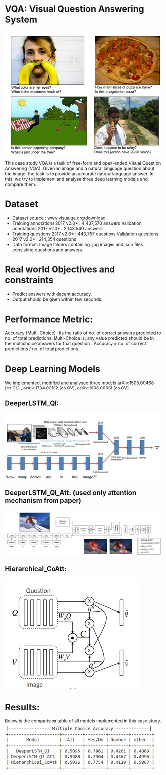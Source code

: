 # VQA: Visual Question Answering System

![](readme_imgs/vqa.jpg)

This case study VQA is a task of free-form and open-ended Visual Question Answering (VQA). Given an image and a natural language question about the image, the task is to provide an accurate natural language answer. In this, we try to implement and analyse three deep learning models and compare them.

# Dataset

- Dataset source : www.visualqa.org/download
- Training annotations 2017 v2.0* : 4,437,570 answers Validation annotations 2017 v2.0* : 2,143,540 answers
- Training questions 2017 v2.0* : 443,757 questions Validation questions 2017 v2.0* : 214,354 questions
- Data format: Image folders containing .jpg images and json files consisting questions and answers.

# Real world Objectives and constraints
- Predict answers with decent accuracy.
- Output should be given within few seconds.

# Performance Metric:

Accuracy (Multi-Choice) : Its the ratio of no. of correct answers predicted to no. of total predictions. Multi-Choice is, any value predicted should be in the multichoice answers for that question .
Accuracy = no. of correct predictions / no. of total predictions.

# Deep Learning Models

We implemented, modified and analysed three models arXiv:1505.00468 [cs.CL] , arXiv:1704.03162 [cs.CV], arXiv:1606.00061 [cs.CV]
## DeeperLSTM_QI:
![](readme_imgs/m1.jpg)

## DeeperLSTM_QI_Att: (used only attention mechanism from paper)
![](readme_imgs/m2.jpg)

## Hierarchical_CoAtt:
![](readme_imgs/m3.jpg)

# Results:

Below is the comparision table of all models implemented in this case study.
![](readme_imgs/r.jpg)


